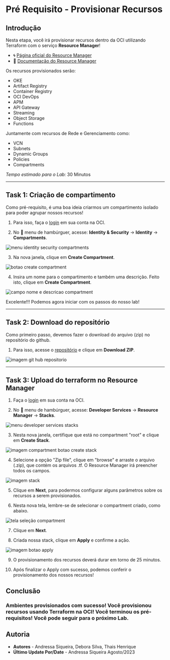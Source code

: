 # Pré Requisito - Provisionar Recursos

## Introdução

Nesta etapa, você irá provisionar recursos dentro da OCI utilizando Terraform com o serviço **Resource Manager**!

- 🌀 [Página oficial do Resource Manager](https://www.oracle.com/br/devops/resource-manager/)
- 🧾 [Documentação do Resource Manager](https://docs.oracle.com/pt-br/iaas/Content/ResourceManager/home.htm)

Os recursos provisionados serão:

- OKE
- Artifact Registry
- Container Registry
- OCI DevOps
- APM
- API Gateway
- Streaming
- Object Storage
- Functions

Juntamente com recursos de Rede e Gerenciamento como:

- VCN
- Subnets
- Dynamic Groups
- Policies
- Compartments

*Tempo estimado para o Lab:* 30 Minutos
- - -

## Task 1: Criação de compartimento

Como pré-requisito, é uma boa ideia criarmos um compartimento isolado para poder agrupar nossos recursos!

1. Para isso, faça o [login](https://www.oracle.com/cloud/sign-in.html) em sua conta na OCI.

2. No 🍔 menu de hambúrguer, acesse: **Identity & Security** → **Identity** → **Compartments**.

![menu identity security compartments](./images/create-compartment-console.png)

3. Na nova janela, clique em **Create Compartment**.

![botao create compartment](./images/create-compartments-button.png)

4. Insira um nome para o compartimento e também uma descrição. Feito isto, clique em **Create Compartment**.

![campo nome e descricao compartment](./images/create-compartment-description.png)

Excelente!!! Podemos agora iniciar com os passos do nosso lab!

- - -

## Task 2: Download do repositório

Como primeiro passo, devemos fazer o download do arquivo (zip) no repositório do github.

 1. Para isso, acesse o [repositório](https://github.com/CeInnovationTeam/terraform-dev-ft) e clique em **Download ZIP**.


![imagem git hub repositorio](./images/git-repository.png)

- - -

## Task 3: Upload do terraform no Resource Manager

1. Faça o [login](https://www.oracle.com/cloud/sign-in.html) em sua conta na OCI.

2. No 🍔 menu de hambúrguer, acesse: **Developer Services** → **Resource Manager** → **Stacks**.

![menu developer services stacks](./images/resource-managerconsole.png)

3. Nesta nova janela, certifique que está no compartment "root" e clique em **Create Stack**.

![imagem compartment botao create stack](./images/create-stack-manager.png)

4. Selecione a opção "Zip file", clique em "browse" e arraste o arquivo (.zip), que contém os arquivos .tf. O Resource Manager irá preencher todos os campos.

![imagem stack ](./images/configure-stack-archivezip.png)

5. Clique em **Next**, para podermos configurar alguns parâmetros sobre os recursos a serem provisionados.

6. Nesta nova tela, lembre-se de selecionar o compartment criado, como abaixo.

![tela seleção compartment](./images/create-stack-compartments.png)

7. Clique em **Next**.

8. Criada nossa stack, clique em **Apply** e confirme a ação.

![imagem botao apply](./images/confirmaction-create-stack.png)

9. O provisionamento dos recursos deverá durar em torno de 25 minutos.

10. Após finalizar o Apply com sucesso, podemos conferir o provisionamento dos nossos recursos!

## Conclusão

### Ambientes provisionados com sucesso! Você provisionou recursos usando Terraform na OCI! Você terminou os pré-requisitos! Você pode seguir para o próximo Lab.

##  Autoria

- **Autores** - Andressa Siqueira, Debora Silva, Thais Henrique
- **Último Update Por/Date** - Andressa Siqueira Agosto/2023

